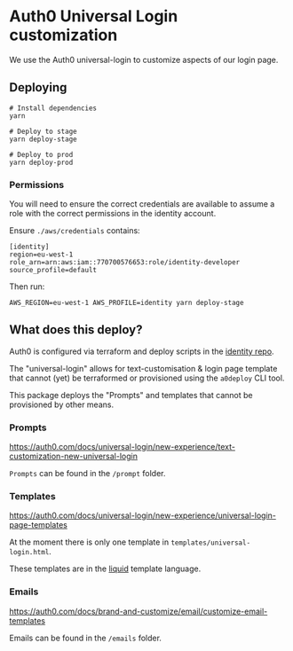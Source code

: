 # Auth0 Universal Login customization

We use the Auth0 universal-login to customize aspects of our login page.

## Deploying

```
# Install dependencies
yarn

# Deploy to stage
yarn deploy-stage

# Deploy to prod
yarn deploy-prod
```

### Permissions

You will need to ensure the correct credentials are available to assume a role with the correct permissions in the identity account.

Ensure `./aws/credentials` contains:

```
[identity]
region=eu-west-1
role_arn=arn:aws:iam::770700576653:role/identity-developer
source_profile=default
```

Then run:

```
AWS_REGION=eu-west-1 AWS_PROFILE=identity yarn deploy-stage
```

## What does this deploy?

Auth0 is configured via terraform and deploy scripts in the [identity repo](https://github.com/wellcomecollection/identity).

The "universal-login" allows for text-customisation & login page template that cannot (yet) be terraformed or provisioned using the `a0deploy` CLI tool.

This package deploys the "Prompts" and templates that cannot be provisioned by other means.

### Prompts

https://auth0.com/docs/universal-login/new-experience/text-customization-new-universal-login

`Prompts` can be found in the `/prompt` folder.

### Templates

https://auth0.com/docs/universal-login/new-experience/universal-login-page-templates

At the moment there is only one template in `templates/universal-login.html`.

These templates are in the [liquid](https://shopify.github.io/liquid/) template language.

### Emails

https://auth0.com/docs/brand-and-customize/email/customize-email-templates

Emails can be found in the `/emails` folder.
